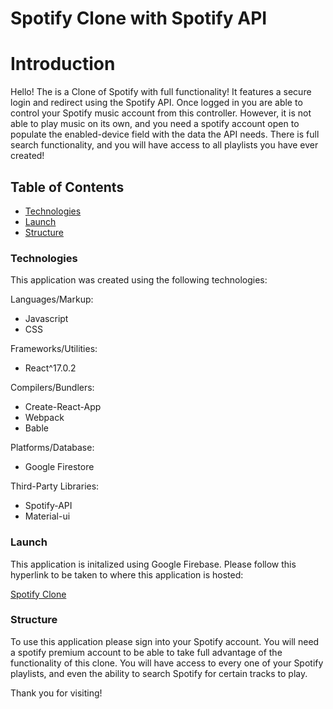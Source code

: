 # Spotify Clone with Spotify API

# Introduction

Hello! The is a Clone of Spotify with full functionality! It features a secure login and redirect using the Spotify API. Once logged in you are able to control your Spotify music account from this controller.  However, it is not able to play music on its own, and you need a spotify account open to populate the enabled-device field with the data the API needs. There is full search functionality, and you will have access to all playlists you have ever created!


## Table of Contents

- <a href= https://github.com/Nicolasdha/Spotify-Clone-React#Technologies>Technologies</a>
- <a href= https://github.com/Nicolasdha/Spotify-Clone-React#Launch>Launch</a>
- <a href= https://github.com/Nicolasdha/Spotify-Clone-React#Structure> Structure</a>

### Technologies

This application was created using the following technologies:

Languages/Markup:

- Javascript
- CSS

Frameworks/Utilities:

- React^17.0.2

Compilers/Bundlers:

- Create-React-App
- Webpack
- Bable

Platforms/Database:

- Google Firestore

Third-Party Libraries:

- Spotify-API
- Material-ui

### Launch

This application is initalized using Google Firebase. Please follow this hyperlink to be taken to where this application is hosted:

<a href='https://ndurikha-spotify-clone.firebaseapp.com/'> Spotify Clone </a>

### Structure

To use this application please sign into your Spotify account. You will need a spotify premium account to be able to take full advantage of the functionality of this clone. You will have access to every one of your Spotify playlists, and even the ability to search Spotify for certain tracks to play.



Thank you for visiting! <br><br><br>

<!-- ![Logo](https://i.ibb.co/nr2trL4/Screen-Shot-2020-09-08-at-4-20-44-PM.png) -->
